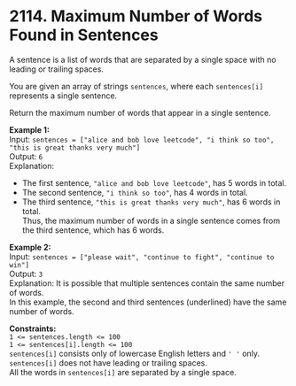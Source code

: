 # 2114. Maximum Number of Words Found in Sentences   
   
A sentence is a list of words that are separated by a single space with no leading or trailing spaces.   
   
You are given an array of strings ```sentences```, where each ```sentences[i]``` represents a single sentence.   
   
Return the maximum number of words that appear in a single sentence.   
   
    
   
**Example 1:**   
Input: ```sentences = ["alice and bob love leetcode", "i think so too", "this is great thanks very much"]```   
Output: ```6```   
Explanation:    
- The first sentence, ```"alice and bob love leetcode"```, has 5 words in total.   
- The second sentence, ```"i think so too"```, has 4 words in total.   
- The third sentence, ```"this is great thanks very much"```, has 6 words in total.   
Thus, the maximum number of words in a single sentence comes from the third sentence, which has 6 words.   
   
**Example 2:**   
Input: ```sentences = ["please wait", "continue to fight", "continue to win"]```   
Output: ```3```   
Explanation: It is possible that multiple sentences contain the same number of words.    
In this example, the second and third sentences (underlined) have the same number of words.   
    
   
**Constraints:**   
```1 <= sentences.length <= 100```   
```1 <= sentences[i].length <= 100```   
```sentences[i]``` consists only of lowercase English letters and ```' '``` only.   
```sentences[i]``` does not have leading or trailing spaces.   
All the words in ```sentences[i]``` are separated by a single space.   